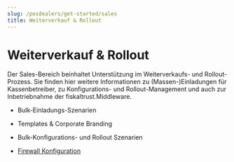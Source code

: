 ```yaml
---
slug: /posdealers/get-started/sales
title: Weiterverkauf & Rollout
---
```


# Weiterverkauf & Rollout

Der Sales-Bereich beinhaltet Unterstützung im Weiterverkaufs- und Rollout-Prozess. Sie finden hier weitere Informationen zu (Massen-)Einladungen für Kassenbetreiber, zu  Konfigurations- und Rollout-Management und auch zur Inbetriebnahme der fiskaltrust.Middleware.

- Bulk-Einladungs-Szenarien
- Templates & Corporate Branding
- Bulk-Konfigurations- und Rollout Szenarien

- [Firewall Konfiguration](firewall-settings.md) 

